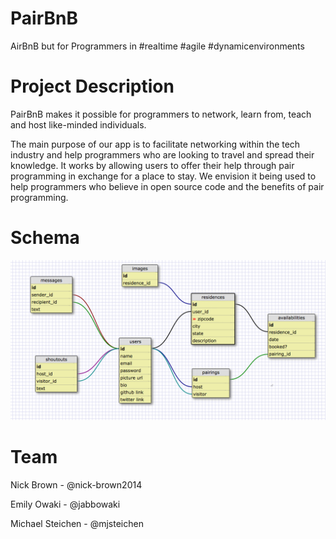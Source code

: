 PairBnB
=======

AirBnB but for Programmers in #realtime #agile #dynamicenvironments

Project Description
=======

PairBnB makes it possible for programmers to network, learn from, teach and host like-minded individuals.

The main purpose of our app is to facilitate networking within the tech industry and help programmers who are looking to travel and spread their knowledge. It works by allowing users to offer their help through pair programming in exchange for a place to stay. We envision it being used to help programmers who believe in open source code and the benefits of pair programming.

Schema
=======

![Schema](app/assets/images/schema.png)

Team
=======
Nick Brown - @nick-brown2014

Emily Owaki - @jabbowaki

Michael Steichen - @mjsteichen
